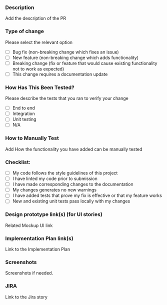### Description
Add the description of the PR

### Type of change
Please select the relevant option

- [ ] Bug fix (non-breaking change which fixes an issue)
- [ ] New feature (non-breaking change which adds functionality)
- [ ] Breaking change (fix or feature that would cause existing functionality not to work as expected)
- [ ] This change requires a documentation update

### How Has This Been Tested?
Please describe the tests that you ran to verify your change
- [ ] End to end
- [ ] Integration
- [ ] Unit testing
- [ ] N/A

### How to Manually Test
Add How the functionality you have added can be manually tested

### Checklist:
- [ ] My code follows the style guidelines of this project
- [ ] I have linted my code prior to submission
- [ ] I have made corresponding changes to the documentation
- [ ] My changes generates no new warnings
- [ ] I have added tests that prove my fix is effective or that my feature works
- [ ] New and existing unit tests pass locally with my changes

### Design prototype link(s) (for UI stories)
Related Mockup UI link

### Implementation Plan link(s)
Link to the Implementation Plan

### Screenshots
Screenshots if needed.

### JIRA
Link to the Jira story